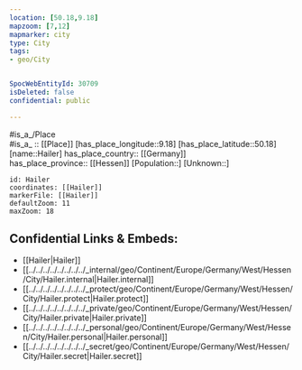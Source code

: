 ```yaml
---
location: [50.18,9.18] 
mapzoom: [7,12] 
mapmarker: city 
type: City
tags:
- geo/City


SpocWebEntityId: 30709
isDeleted: false
confidential: public

---
```

#is_a_/Place  
#is_a_ :: [[Place]] 
[has_place_longitude::9.18] 
[has_place_latitude::50.18] 
[name::Hailer] 
has_place_country:: [[Germany]]  
has_place_province:: [[Hessen]] 
[Population::] 
[Unknown::] 


```leaflet
id: Hailer
coordinates: [[Hailer]] 
markerFile: [[Hailer]] 
defaultZoom: 11 
maxZoom: 18
```


## Confidential Links & Embeds: 
- [[Hailer|Hailer]]  
- [[../../../../../../../../_internal/geo/Continent/Europe/Germany/West/Hessen/City/Hailer.internal|Hailer.internal]] 
- [[../../../../../../../../_protect/geo/Continent/Europe/Germany/West/Hessen/City/Hailer.protect|Hailer.protect]] 
- [[../../../../../../../../_private/geo/Continent/Europe/Germany/West/Hessen/City/Hailer.private|Hailer.private]] 
- [[../../../../../../../../_personal/geo/Continent/Europe/Germany/West/Hessen/City/Hailer.personal|Hailer.personal]] 
- [[../../../../../../../../_secret/geo/Continent/Europe/Germany/West/Hessen/City/Hailer.secret|Hailer.secret]] 

